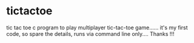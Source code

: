 # tictactoe
tic tac toe
c program to play multiplayer tic-tac-toe game......
it's my first code, so spare the details, runs via command line only....
Thanks !!!
